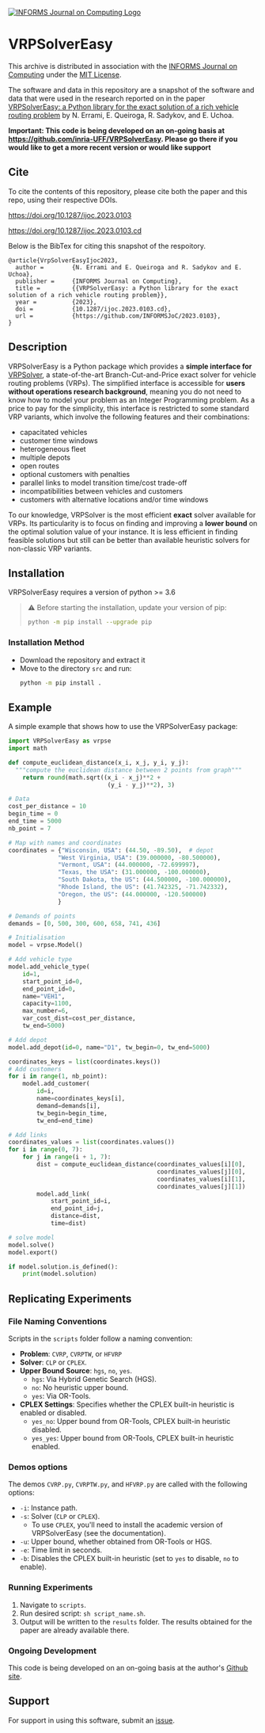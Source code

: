 [![INFORMS Journal on Computing Logo](https://INFORMSJoC.github.io/logos/INFORMS_Journal_on_Computing_Header.jpg)](https://pubsonline.informs.org/journal/ijoc)

# VRPSolverEasy

This archive is distributed in association with the [INFORMS Journal on
Computing](https://pubsonline.informs.org/journal/ijoc) under the [MIT License](LICENSE).

The software and data in this repository are a snapshot of the software and data
that were used in the research reported on in the paper 
[VRPSolverEasy: a Python library for the exact
solution of a rich vehicle routing problem](https://doi.org/10.1287/ijoc.2023.0103) by N. Errami, E. Queiroga, R. Sadykov, and E. Uchoa. 

**Important: This code is being developed on an on-going basis at 
https://github.com/inria-UFF/VRPSolverEasy. Please go there if you would like to
get a more recent version or would like support**

## Cite

To cite the contents of this repository, please cite both the paper and this repo, using their respective DOIs.

https://doi.org/10.1287/ijoc.2023.0103

https://doi.org/10.1287/ijoc.2023.0103.cd

Below is the BibTex for citing this snapshot of the respoitory.

```
@article{VrpSolverEasyIjoc2023,
  author =        {N. Errami and E. Queiroga and R. Sadykov and E. Uchoa},
  publisher =     {INFORMS Journal on Computing},
  title =         {{VRPSolverEasy: a Python library for the exact solution of a rich vehicle routing problem}},
  year =          {2023},
  doi =           {10.1287/ijoc.2023.0103.cd},
  url =           {https://github.com/INFORMSJoC/2023.0103},
}  
```

## Description

VRPSolverEasy is a Python package which provides a **simple interface for** [VRPSolver](https://vrpsolver.math.u-bordeaux.fr/), a state-of-the-art Branch-Cut-and-Price exact solver for vehicle routing problems (VRPs). The simplified interface is accessible for **users without operations research background**, meaning you do not need to know how to model your problem as an Integer Programming problem. As a price to pay for the simplicity, this interface is restricted to some standard VRP variants, which involve the following features and their combinations:

- capacitated vehicles
- customer time windows
- heterogeneous fleet
- multiple depots
- open routes
- optional customers with penalties
- parallel links to model transition time/cost trade-off
- incompatibilities between vehicles and customers
- customers with alternative locations and/or time windows

To our knowledge, VRPSolver is the most efficient **exact** solver available for VRPs. Its particularity is to focus on finding and improving a **lower bound** on the optimal solution value of your instance. It is less efficient in finding feasible solutions but still can be better than available heuristic solvers for non-classic VRP variants.

## Installation

VRPSolverEasy requires a version of python >= 3.6

> ⚠️ Before starting the installation, update your version of pip:
> ```bash
> python -m pip install --upgrade pip
> ```

### Installation Method

- Download the repository and extract it
- Move to the directory ``src`` and run:
    ```bash
    python -m pip install .
    ```

## Example

A simple example that shows how to use the VRPSolverEasy package:

```python
import VRPSolverEasy as vrpse
import math

def compute_euclidean_distance(x_i, x_j, y_i, y_j):
  """compute the euclidean distance between 2 points from graph"""
    return round(math.sqrt((x_i - x_j)**2 +
                            (y_i - y_j)**2), 3)

# Data
cost_per_distance = 10
begin_time = 0
end_time = 5000
nb_point = 7

# Map with names and coordinates
coordinates = {"Wisconsin, USA": (44.50, -89.50),  # depot
              "West Virginia, USA": (39.000000, -80.500000),
              "Vermont, USA": (44.000000, -72.699997),
              "Texas, the USA": (31.000000, -100.000000),
              "South Dakota, the US": (44.500000, -100.000000),
              "Rhode Island, the US": (41.742325, -71.742332),
              "Oregon, the US": (44.000000, -120.500000)
              }

# Demands of points
demands = [0, 500, 300, 600, 658, 741, 436]

# Initialisation
model = vrpse.Model()

# Add vehicle type
model.add_vehicle_type(
    id=1,
    start_point_id=0,
    end_point_id=0,
    name="VEH1",
    capacity=1100,
    max_number=6,
    var_cost_dist=cost_per_distance,
    tw_end=5000)

# Add depot
model.add_depot(id=0, name="D1", tw_begin=0, tw_end=5000)

coordinates_keys = list(coordinates.keys())
# Add customers
for i in range(1, nb_point):
    model.add_customer(
        id=i,
        name=coordinates_keys[i],
        demand=demands[i],
        tw_begin=begin_time,
        tw_end=end_time)

# Add links
coordinates_values = list(coordinates.values())
for i in range(0, 7):
    for j in range(i + 1, 7):
        dist = compute_euclidean_distance(coordinates_values[i][0],
                                          coordinates_values[j][0],
                                          coordinates_values[i][1],
                                          coordinates_values[j][1])
        model.add_link(
            start_point_id=i,
            end_point_id=j,
            distance=dist,
            time=dist)

# solve model
model.solve()
model.export()

if model.solution.is_defined():
    print(model.solution)
```

## Replicating Experiments

### File Naming Conventions

Scripts in the `scripts` folder follow a naming convention:

- **Problem**: `CVRP`, `CVRPTW`, or `HFVRP`
- **Solver**: `CLP` or `CPLEX`.
- **Upper Bound Source**: `hgs`, `no`, `yes`.
  - `hgs`: Via Hybrid Genetic Search (HGS).
  - `no`: No heuristic upper bound.
  - `yes`: Via OR-Tools.
- **CPLEX Settings**: Specifies whether the CPLEX built-in heuristic is enabled or disabled.
  - `yes_no`: Upper bound from OR-Tools, CPLEX built-in heuristic disabled.
  - `yes_yes`: Upper bound from OR-Tools, CPLEX built-in heuristic enabled.

### Demos options
The demos `CVRP.py`, `CVRPTW.py`, and `HFVRP.py` are called with the following options:

- `-i`: Instance path.
- `-s`: Solver (`CLP` or `CPLEX`).
  - To use `CPLEX`, you'll need to install the academic version of VRPSolverEasy (see the documentation).
- `-u`: Upper bound, whether obtained from OR-Tools or HGS.
- `-e`: Time limit in seconds.
- `-b`: Disables the CPLEX built-in heuristic (set to `yes` to disable, `no` to enable).

### Running Experiments

1. Navigate to `scripts`.
2. Run desired script: `sh script_name.sh`.
3. Output will be written to the `results` folder. The results obtained for the paper are already available there.


### Ongoing Development

This code is being developed on an on-going basis at the author's
[Github site](https://github.com/inria-UFF/VRPSolverEasy).

## Support

For support in using this software, submit an
[issue](https://github.com/inria-UFF/VRPSolverEasy/issues/new).
